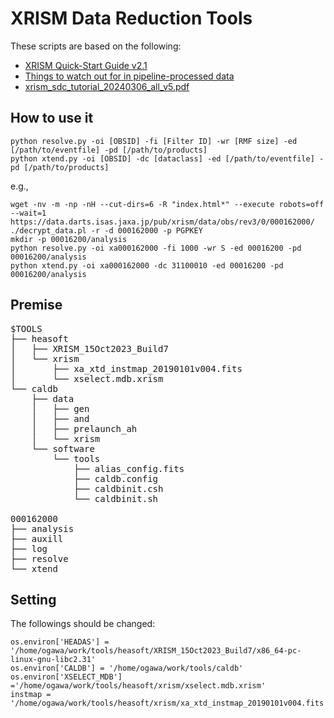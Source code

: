 # XRISM Data Reduction Tools
These scripts are based on the following:
* [XRISM Quick-Start Guide v2.1](https://xrism-c2c.atlassian.net/wiki/spaces/XRISMPV/pages/137199656/Data+reduction+and+analysis+tips)
* [Things to watch out for in pipeline-processed data](https://xrism-c2c.atlassian.net/wiki/spaces/XRISMPV/pages/140869909)
* [xrism_sdc_tutorial_20240306_all_v5.pdf](https://xrism-c2c.atlassian.net/wiki/spaces/XRISMPV/pages/140869909)

## How to use it
```
python resolve.py -oi [OBSID] -fi [Filter ID] -wr [RMF size] -ed [/path/to/eventfile] -pd [/path/to/products]
python xtend.py -oi [OBSID] -dc [dataclass] -ed [/path/to/eventfile] -pd [/path/to/products]
```
e.g.,
```
wget -nv -m -np -nH --cut-dirs=6 -R "index.html*" --execute robots=off --wait=1 https://data.darts.isas.jaxa.jp/pub/xrism/data/obs/rev3/0/000162000/
./decrypt_data.pl -r -d 000162000 -p PGPKEY
mkdir -p 00016200/analysis
python resolve.py -oi xa000162000 -fi 1000 -wr S -ed 00016200 -pd 00016200/analysis
python xtend.py -oi xa000162000 -dc 31100010 -ed 00016200 -pd 00016200/analysis
```

## Premise
<pre>
$TOOLS
├── heasoft
│   ├── XRISM_15Oct2023_Build7
│   └── xrism
│       ├── xa_xtd_instmap_20190101v004.fits
│       └── xselect.mdb.xrism
└── caldb
    ├── data
    │   ├── gen
    │   ├── and
    │   ├── prelaunch_ah
    │   └── xrism
    └── software
        └── tools
            ├── alias_config.fits
            ├── caldb.config
            ├── caldbinit.csh
            └── caldbinit.sh

000162000
├── analysis
├── auxill
├── log
├── resolve
└── xtend
</pre>

## Setting
The followings should be changed:
```
os.environ['HEADAS'] = '/home/ogawa/work/tools/heasoft/XRISM_15Oct2023_Build7/x86_64-pc-linux-gnu-libc2.31'
os.environ['CALDB'] = '/home/ogawa/work/tools/caldb'
os.environ['XSELECT_MDB'] ='/home/ogawa/work/tools/heasoft/xrism/xselect.mdb.xrism'
instmap = '/home/ogawa/work/tools/heasoft/xrism/xa_xtd_instmap_20190101v004.fits'
```
